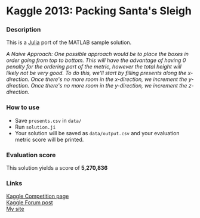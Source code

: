 Kaggle 2013: Packing Santa's Sleigh
============

### Description
This is a <a href="http://julialang.org/">Julia</a> port of the MATLAB sample solution.

*A Naive Approach:
One possible approach would be to place the boxes in order going from top to bottom.  This will have the advantage of having 0 penalty for the ordering part of the metric, however the total height will likely not be very good.  To do this, we'll start by filling presents along the x-direction.  Once there's no more room in the x-direction, we increment
the y-direction.  Once there's no more room in the y-direction, we increment the z-direction.*

### How to use
- Save `presents.csv` in `data/`
- Run `solution.ji`
- Your solution will be saved as `data/output.csv` and your evaluation metric score will be printed.

### Evaluation score
This solution yields a score of **5,270,836**

### Links
<a href="http://www.kaggle.com/c/packing-santas-sleigh">Kaggle Competition page</a><br>
<a href="https://www.kaggle.com/c/packing-santas-sleigh/forums/t/6570/julia-port-of-matlab-sample-solution">Kaggle Forum post</a><br>
<a href="http://dhruvbhatia.com">My site</a>
